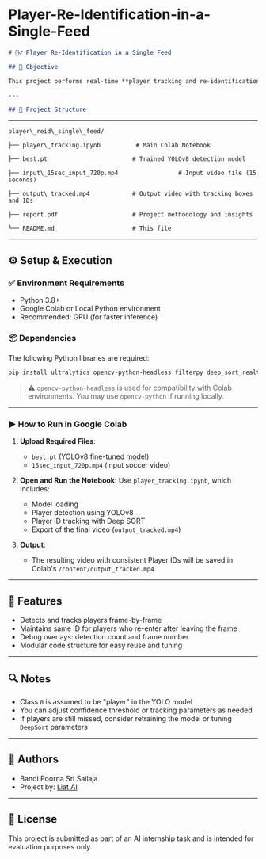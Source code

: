 # Player-Re-Identification-in-a-Single-Feed



```markdown
# 🏃‍♂️ Player Re-Identification in a Single Feed

## 🎯 Objective

This project performs real-time **player tracking and re-identification** in a single 15-second video using a fine-tuned [YOLOv8](w) model and the [Deep SORT](w) tracking algorithm. It ensures players retain the same identity (ID) even after leaving and re-entering the frame.

---

## 📂 Project Structure

```

 ---
 ```
player\_reid\_single\_feed/

├── player\_tracking.ipynb          # Main Colab Notebook

├── best.pt                        # Trained YOLOv8 detection model

├── input\_15sec_input_720p.mp4                 # Input video file (15 seconds)

├── output\_tracked.mp4            # Output video with tracking boxes and IDs

├── report.pdf                     # Project methodology and insights

└── README.md                      # This file

````

---

## ⚙️ Setup & Execution

### ✅ Environment Requirements

- Python 3.8+
- Google Colab or Local Python environment
- Recommended: GPU (for faster inference)

### 📦 Dependencies

The following Python libraries are required:

```bash
pip install ultralytics opencv-python-headless filterpy deep_sort_realtime
````

> ⚠️ `opencv-python-headless` is used for compatibility with Colab environments. You may use `opencv-python` if running locally.

---

### ▶️ How to Run in Google Colab

1. **Upload Required Files**:

   * `best.pt` (YOLOv8 fine-tuned model)
   * `15sec_input_720p.mp4` (input soccer video)

2. **Open and Run the Notebook**:
   Use `player_tracking.ipynb`, which includes:

   * Model loading
   * Player detection using YOLOv8
   * Player ID tracking with Deep SORT
   * Export of the final video (`output_tracked.mp4`)

3. **Output**:

   * The resulting video with consistent Player IDs will be saved in Colab's `/content/output_tracked.mp4`

---

## 📌 Features

* Detects and tracks players frame-by-frame
* Maintains same ID for players who re-enter after leaving the frame
* Debug overlays: detection count and frame number
* Modular code structure for easy reuse and tuning

---

## 🔍 Notes

* Class `0` is assumed to be "player" in the YOLO model
* You can adjust confidence threshold or tracking parameters as needed
* If players are still missed, consider retraining the model or tuning `DeepSort` parameters

---

## 👤 Authors

* Bandi Poorna Sri Sailaja
* Project by: [Liat AI](https://liatai.com)

---

## 📄 License

This project is submitted as part of an AI internship task and is intended for evaluation purposes only.

```


